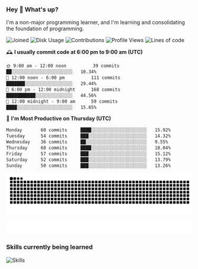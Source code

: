 ### Hey :wave: What's up?

I'm a non-major programming learner, and I'm learning and consolidating the foundation of programming.

<!--START_SECTION:waka-->
![Joined](http://img.shields.io/badge/Joined-7%20years%20ago-6D67E4?style=flat&labelColor=453C67)
![Disk Usage](http://img.shields.io/badge/Github%27s%20Storage-602.8%20MB-FD841F?style=flat&labelColor=E14D2A)
![Contributions](http://img.shields.io/badge/Contributions%20in%202023-515-7DCE13?style=flat&labelColor=2B7A0B)
![Profile Views](http://img.shields.io/badge/Profile%20Views-5-3AB4F2?style=flat&labelColor=0078AA)
![Lines of code](https://img.shields.io/badge/Lines%20of%20code-2%20Million%20Lines%20of%20code-FF8B8B?style=flat&labelColor=EB4747)

🕰️ **I usually commit code at 6:00 pm to 9:00 am (UTC)** 

```text
🌞 9:00 am - 12:00 noon          39 commits     ██░░░░░░░░░░░░░░░░░░░░░░░   10.34% 
🌆 12:00 noon - 6:00 pm          111 commits    ███████░░░░░░░░░░░░░░░░░░   29.44% 
🌃 6:00 pm - 12:00 midnight      168 commits    ███████████░░░░░░░░░░░░░░   44.56% 
🌙 12:00 midnight - 9:00 am      59 commits     ████░░░░░░░░░░░░░░░░░░░░░   15.65%
```
📅 **I'm Most Productive on Thursday (UTC)** 

```text
Monday       60 commits     ████░░░░░░░░░░░░░░░░░░░░░   15.92% 
Tuesday      54 commits     ███░░░░░░░░░░░░░░░░░░░░░░   14.32% 
Wednesday    36 commits     ██░░░░░░░░░░░░░░░░░░░░░░░   9.55% 
Thursday     68 commits     ████░░░░░░░░░░░░░░░░░░░░░   18.04% 
Friday       57 commits     ███░░░░░░░░░░░░░░░░░░░░░░   15.12% 
Saturday     52 commits     ███░░░░░░░░░░░░░░░░░░░░░░   13.79% 
Sunday       50 commits     ███░░░░░░░░░░░░░░░░░░░░░░   13.26%
```

<!--END_SECTION:waka-->

![Snake animation](https://raw.githubusercontent.com/dirname/dirname/output/snake.svg)

![metrics](github-metrics.svg)

### Skills currently being learned

![Skills](https://skillicons.dev/icons?i=linux,rust,go,solidity,typescript,bash,git,postgres,mysql,redis,mongo,docker,kubernetes,grafana,prometheus)
